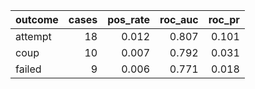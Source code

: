 |outcome | cases| pos_rate| roc_auc| roc_pr|
|:-------|-----:|--------:|-------:|------:|
|attempt |    18|    0.012|   0.807|  0.101|
|coup    |    10|    0.007|   0.792|  0.031|
|failed  |     9|    0.006|   0.771|  0.018|

